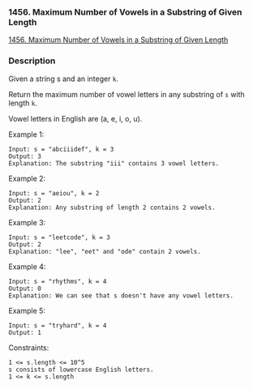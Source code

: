 ### 1456. Maximum Number of Vowels in a Substring of Given Length

[1456. Maximum Number of Vowels in a Substring of Given Length](https://leetcode.com/problems/maximum-number-of-vowels-in-a-substring-of-given-length/)

### Description

Given a string s and an integer `k`.

Return the maximum number of vowel letters in any substring of `s` with length `k`.

Vowel letters in English are (a, e, i, o, u).

 

Example 1:
```
Input: s = "abciiidef", k = 3
Output: 3
Explanation: The substring "iii" contains 3 vowel letters.
```
Example 2:
```
Input: s = "aeiou", k = 2
Output: 2
Explanation: Any substring of length 2 contains 2 vowels.
```
Example 3:
```
Input: s = "leetcode", k = 3
Output: 2
Explanation: "lee", "eet" and "ode" contain 2 vowels.
```
Example 4:
```
Input: s = "rhythms", k = 4
Output: 0
Explanation: We can see that s doesn't have any vowel letters.
```
Example 5:
```
Input: s = "tryhard", k = 4
Output: 1
```

Constraints:
```
1 <= s.length <= 10^5
s consists of lowercase English letters.
1 <= k <= s.length
```
